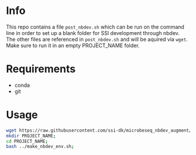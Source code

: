 # Info
This repo contains a file `post_nbdev.sh` which can be run on the command line in order to set up a blank folder for SSI development through nbdev. The other files are referenced in `post_nbdev.sh` and will be aquired via `wget`. Make sure to run it in an empty PROJECT_NAME folder.

# Requirements
- conda
- git

# Usage
```bash
wget https://raw.githubusercontent.com/ssi-dk/microbeseq_nbdev_augment/main/make_nbdev_env.sh;
mkdir PROJECT_NAME;
cd PROJECT_NAME;
bash ../make_nbdev_env.sh;
```
